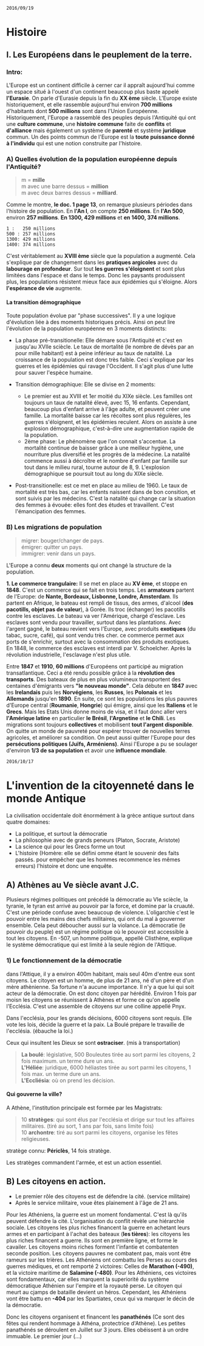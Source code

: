 `2016/09/19`
# Histoire 

## I. Les Européens dans le peuplement de la terre.

### Intro:

L'Europe est un continent difficile à cerner car il appraît aujourd'hui comme un espace situé à l'ouest d'un continent beaucoup plus baste appelé **l'Eurasie**. On parle d'Eurasie depuis la fin du **XX ème** siècle. L'Europe existe historiquement, et elle rassemble aujourd'hui environ **700 millions** d'habitants dont **500 millions** sont dans l'Union Européenne. Historiquement, l'Europe a rassemblé des peuples depuis l'Antiquité qui ont une **culture commune**, une **histoire commune** faite de **conflits** et **d'alliance** mais également un système de **parenté** et système **juridique** commun. Un des points commun de l'Europe est la **toute puissance donné à l'individu** qui est une notion construite par l'histoire.

### A) Quelles évolution de la population européenne depuis l'Antiquité?

>m = **mille**  
>m avec une barre dessus = **million**  
>m avec deux barres dessus = **milliard**. 

Comme le montre, **le doc. 1 page 13**, on remarque plusieurs périodes dans l'histoire de population. En **l'An I**, on compte **250 millions**. En **l'An 500**, environ **257 millions**. **En 1300, 429 millions** et **en 1400, 374 millions**.

	1 :   250 millions
	500 : 257 millions
	1300: 429 millions
	1400: 374 millions

C'est véritablement au **XVIII ème** siècle que la population a augmenté. Cela s'explique par de changement dans les **pratiques argicoles** avec du **labourage en profondeur**. Sur tout **les guerres s'éloignent** et sont plus limitées dans l'espace et dans le temps. Donc les paysants produissent plus, les populations résistent mieux face aux épidémies qui s'éloigne. Alors **l'espérance de vie** augmente.

#### La transition  démographique
Toute population évolue par "phase successives". Il y a une logique d'évolution liée à des moments historiques précis. Ainsi on peut lire l'évolution de la population européenne en 3 moments distincts:

- La phase pré-transitionelle: Elle démare sous l'Antiquité et c'est en jusqu'au XVIIe sciècle. Le taux de mortalité (le nombre de dévès par an pour mille habitant) est à peine inférieur au taux de natalité. La croissance de la population est donc très faible. Ceci s'explique par les guerres et les épidémies qui ravage l'Occident. Il s'agit plus d'une lutte pour sauver l'espèce humaine.

- Transition démographique: Elle se divise en 2 moments:
	- Le premier est au XVIII et 1er moitié du XIXe siècle. Les familles ont toujours un taux de natalité élevé, avec 15, 16 enfants. Cependant, beaucoup plus d'enfant arrive à l'âge adulte, et peuvent créer une famille. La mortalité baisse car les récoltes sont plus régulères, les guerres s'éloignent, et les épidémies reculent. Alors on assiste à une explosion démographique, c'est-à-dire une augmentation rapide de la population.
	- 2ème phase: Le phénomène que l'on connait s'accentue. La mortalité continue de baisser grâce à une meilleur hygiène, une nourriture plus diversifié et les progrès de la médecine. La natalité commence aussi à décroître et le nombre d'enfant par famille sur tout dans le milieu rural, tourne autour de 8, 9. L'explosion démographique se poursuit tout au long du XIXe siècle.

- Post-transitionelle: est ce met en place au milieu de 1960. Le taux de mortalité est très bas, car les enfants naissent dans de bon consition, et sont suivis par les médecins. C'est la natalité qui change car la situation des femmes à évouée: elles font des études et travaillent. C'est l'émancipation des femmes.


### B) Les migrations de population
>migrer: bouger/changer de pays.  
>émigrer: quitter un pays.  
>immigrer: venir dans un pays.  

L'Europe a connu **deux** moments qui ont changé la structure de la population.

**1. Le commerce trangulaire:** Il se met en place au **XV ème**, et stoppe en **1848**. C'est un commerce qui se fait en trois temps. Les **armateurs** partent de l'Europe: de **Nante, Bordeaux, Lisbonne, Londre, Amsterdam**. Ils partent en Afrique, le bateau est rempli de tissus, des armes, d'alcool (**des pacotills, objet pas de valeur**), à Gorée. Ils troc (échanger) les pacotills contre les esclaves. Le bateau va ver l'Amérique, chargé d'esclave. Les esclaves sont vendu pour travailler, surtout dans les plantations. Avec l'argent gagné, le bateau revient vers l'Europe, avec produits **exotiques** (du tabac, sucre, café), qui sont vendu très cher. ce commerce permet aux ports de s'enrichir, surtout avec la consommation des produits exotiques. En 1848, le commerce des esclaves est interdi par V. Schoelcher. Après la révolution industrielle, l'esclavage n'est plus utile.

Entre **1847** et **1910**, **60 millions** d'Européens ont participé au migration transatlantique. Ceci a été rendu possible grâce à la **révolution des transports**. Des bateaux de plus en plus volumineux transportent des centaines d'émigrants vers **"le nouveau monde"**. Cela débute en **1847** avec les **Irelandais** puis les **Norvégiens**, les **Russes**, les **Polonais** et les **Allemands** jusqu'en **1890**. En suite, ce sont les populations les plus pauvres d'Europe central (**Roumanie**, **Hongrie**) qui émigre, ainsi que les **Italiens** et le **Grecs**. Mais les Etats Unis donne moins de visa, et il faut donc aller vers **l'Amérique latine** en particulier **le Brésil**, **l'Argnetine** et **le Chili**. Les migrations sont toujours **collectives** et mobilisent **tout l'argent disponible**. On quitte un monde de pauvreté pour espérer trouver de nouvelles terres agricoles, et améliorer sa condition. On peut aussi quitter l'Europe pour des **persécutions politiques (Juïfs, Arméniens)**. Ainsi l'Europe a pu se soulager d'environ **1/3 de sa population** et avoir une **influence mondiale**.

`2016/10/17`
# L'invention de la citoyenneté dans le monde Antique

La civilisation occidentale doit énormément à la grèce antique surtout dans quatre domaines:

- La politique, et surtout la démocratie
- La philosophie avec de grands peneurs (Platon, Socrate, Aristote)
- La science qui pour les Grecs forme un tout
- L'histoire (Homère: elle se défini omme étant le souvenir des faits passés. pour empêcher que les hommes recommence les mêmes erreurs) l'histoire et donc une enquête.

## A) Athènes au Ve siècle avant J.C.

Plusieurs régimes politiques ont précédé la démocratie au VIe sciècle, la tyranie, le tyran est arrivé au pouvoir par la force, et domine par la cruauté. C'est une période confuse avec beaucoup de violence. L'oligarchie c'est le pouvoir entre les mains des chefs militaires, qui ont du mal à gouverner ensemble. Cela peut déboucher aussi sur la violance. La démocratie (le pouvoir du peuple) est un régime politique où le pouvoir est accessible à tout les citoyens. En -507, un homme politique, appellé Clisthène, explique le système démocratique qui est limité à la seule région de l'Attique.

### 1) Le fonctionnement de la démocratie

dans l'Attique, il y a environ 400m habitant, mais seul 40m d'entre eux sont citoyens. Le citoyen est un homme, de plus de 21 ans, né d'un père et d'un mère athènienne. Sa fortune n'a aucune importance. Il n'y a que lui qui soit acteur de la démocratie. On est donc citoyen par hérédité. Environ 1 fois par moisn les citoyens se réunissent à Athènes et forme ce qu'on appelle l'Ecclésia. C'est une assemble de citoyens sur une colline appellé Pnyx.

Dans l'ecclésia, pour les grands décisions, 6000 citoyens sont requis. Elle vote les lois, décide la guerre et la paix. La Boulé prépare le travaille de l'ecclésia. (ébauche la loi.)

Ceux qui insultent les Dieux se sont **ostraciser**. (mis à transportation)

> **La boulé**: législative, 500 Bouleutes tirée au sort parmi les citoyens, 2 fois maximum. un terme dure un ans.  
> **L'Héliée**: juridique, 6000 héliastes tirée au sort parmi les citoyens, 1 fois max. un terme dure un ans.  
> **L'Eccliésia**: où on prend les décision.

#### Qui gouverne la ville?
A Athène, l'institution principale est formée par les Magistrats:
>10 **stratèges**: qui sont élus par l'ecclésia et dirige sur tout les affaires militaires. (tiré au sort, 1 ans par fois, sans limite fois)   
>10 **archontre**: tiré au sort parmi les citoyens, organise les fêtes religieuses.

stratège connu: **Périclès**, 14 fois stratège.

Les stratèges commandent l'armée, et est un action essentiel.

## B) Les citoyens en action.
- Le premier rôle des citoyens est de défendre la cité. (service militaire)
- Après le service militaire, voue êtes plainement à l'âge de 21 ans.

Pour les Athéniens, la guerre est un moment fondamental. C'est là qu'ils peuvent défendre la cité. L'organisation du conflit révèle une hiérarchie sociale. Les citoyens les plus riches financent la guerre en achetant leurs armes et en participant à l'achat des bateaux (**les tières**): les citoyens les plus riches financent a guerre. Ils sont en première ligne, et forme le cavailer. Les citoyens moins riches forment l'infantie et combatenten seconde position. Les citoyens pauvres ne combatent pas, mais vont être rameurs sur les trières. Les Athéniens ont combattu les Perses au cours des guerres médiques, et ont remporté 2 victoires: Celles de **Marathon (-490)**, et la victoire maritime de **Salamine (-480)**. Pour les Athéniens, ces victoires sont fondamentaux, car elles marquent la superiorité du système démocratique Athénien sur l'empire et la royauté perse. Le citoyen qui meurt au cjamps de bataille devient un héros. Cependant, les Athéniens vont être battu en **-404** par les Spartiates, ceux qui va marquer le décin de la démocratie.

Donc les citoyens organisent et financent les **panathénés** (Ce sont des fêtes qui rendent hommage à Athéna, protectrice d'Athène). Les petites panathénés se déroulent en Juillet sur 3 jours. Elles obéissent à un ordre immuable. Le premier jour (...)